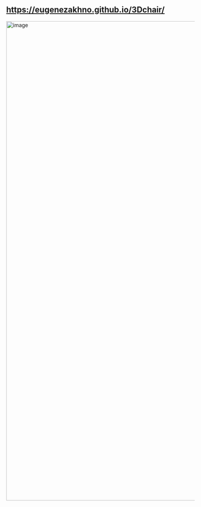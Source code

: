 https://eugenezakhno.github.io/3Dchair/
----
<img width="1280" alt="image" src="https://github.com/EugeneZakhno/3Dchair/assets/30446748/74074e3d-ab6a-4129-91da-c394a8a3c4f7">
